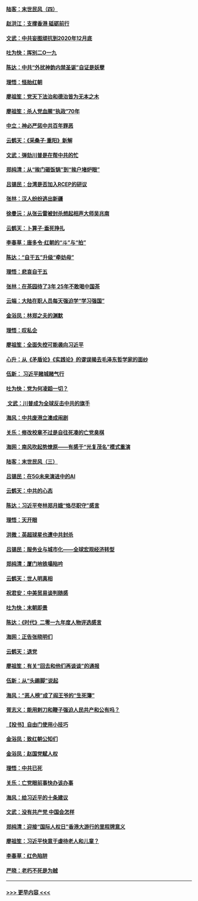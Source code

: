 #### [陆客：末世民风（四）](../pages/nsc993/n11749203.md?t=12280601) 
#### [赵洪江：支撑香港 砥砺前行](../pages/nsc993/n11748482.md?t=12280601) 
#### [文武：中共妄图顽抗到2020年12月底](../pages/nsc993/n11748446.md?t=12280601) 
#### [吐为快：挥别二O一九](../pages/nsc993/n11748411.md?t=12280601) 
#### [陈达：中共“外扰神韵内禁圣诞”自证是妖孽](../pages/nsc993/n11748226.md?t=12280601) 
#### [理悟：怪胎红朝](../pages/nsc993/n11748206.md?t=12280601) 
#### [廖祖笙：党天下法治和德治皆为无本之木](../pages/nsc993/n11748135.md?t=12280601) 
#### [廖祖笙：杀人党血腥“执政”70年](../pages/nsc993/n11745144.md?t=12280601) 
#### [中立：神必严惩中共百年罪恶](../pages/nsc993/n11744970.md?t=12280601) 
#### [云鹤天：《采桑子‧重阳》新解](../pages/nsc993/n11744948.md?t=12280601) 
#### [文武：弹劾川普是在帮中共的忙](../pages/nsc993/n11744758.md?t=12280601) 
#### [郑纯清：从“挨门砸饭锅”到“挨户堵炉眼”](../pages/nsc993/n11744745.md?t=12280601) 
#### [吕锡民：台湾是否加入RCEP的研议](../pages/nsc993/n11744701.md?t=12280601) 
#### [张林：汉人纷纷逃出新疆](../pages/nsc993/n11743530.md?t=12280601) 
#### [徐曼沅：从张云雷被封杀想起相声大师吴兆南](../pages/nsc993/n11741816.md?t=12280601) 
#### [云鹤天：卜算子‧垂死挣扎](../pages/nsc993/n11739956.md?t=12280601) 
#### [李春草：唐多令‧红朝的“斗”与“拍”](../pages/nsc993/n11739830.md?t=12280601) 
#### [陈达：“自干五”升级“牵妨母”](../pages/nsc993/n11739724.md?t=12280601) 
#### [理悟：悲哀自干五](../pages/nsc993/n11739547.md?t=12280601) 
#### [张林：在茶园待了3年 25年不敢喝中国茶](../pages/nsc993/n11739240.md?t=12280601) 
#### [云端：大陆在职人员每天强迫学“学习强国”](../pages/nsc993/n11738735.md?t=12280601) 
#### [金浴凤：林郑之夫的渊默](../pages/nsc993/n11737735.md?t=12280601) 
#### [理悟：叹私企](../pages/nsc993/n11737715.md?t=12280601) 
#### [廖祖笙：全面失控可能袭向习近平](../pages/nsc993/n11737704.md?t=12280601) 
#### [心升：从《矛盾论》《实践论》的谬误揭去毛泽东哲学家的面纱](../pages/nsc993/n11736962.md?t=12280601) 
#### [伍新： 习近平赌城赌气行](../pages/nsc993/n11736929.md?t=12280601) 
#### [吐为快：党为何凌蹈一切？](../pages/nsc993/n11736915.md?t=12280601) 
#### [ 文武：川普成为全球反击中共的旗手](../pages/nsc993/n11736882.md?t=12280601) 
#### [海风：中共废港立澳成闹剧](../pages/nsc993/n11735857.md?t=12280601) 
#### [关乐：修改校章不过是自往死凑的亡党臭棋](../pages/nsc993/n11735097.md?t=12280601) 
#### [海网：南风吹起势燎原——有感于“光复茂名”模式重演](../pages/nsc993/n11732308.md?t=12280601) 
#### [陆客：末世民风（三）](../pages/nsc993/n11732211.md?t=12280601) 
#### [吕锡民：在5G未来演进中的AI](../pages/nsc993/n11730010.md?t=12280601) 
#### [云鹤天：中共的心态](../pages/nsc993/n11729906.md?t=12280601) 
#### [陈达：习近平夸林郑月娥“恪尽职守”感言](../pages/nsc993/n11729881.md?t=12280601) 
#### [理悟：天开眼](../pages/nsc993/n11729699.md?t=12280601) 
#### [洪微：英超球星也遭中共封杀](../pages/nsc993/n11727243.md?t=12280601) 
#### [吕锡民：服务业与城市化——全球宏观经济转型](../pages/nsc993/n11725845.md?t=12280601) 
#### [郑纯清：厦门地铁塌陷吟](../pages/nsc993/n11725813.md?t=12280601) 
#### [云鹤天：世人明真相](../pages/nsc993/n11725621.md?t=12280601) 
#### [祝君安：中美贸易谈判随感](../pages/nsc993/n11725609.md?t=12280601) 
#### [吐为快：末朝即景](../pages/nsc993/n11723365.md?t=12280601) 
#### [陈达：《时代》二零一九年度人物评选感言](../pages/nsc993/n11723337.md?t=12280601) 
#### [海网：正告张晓明们](../pages/nsc993/n11723228.md?t=12280601) 
#### [云鹤天：退党](../pages/nsc993/n11723056.md?t=12280601) 
#### [廖祖笙：有关“回去和他们再谈谈”的通报](../pages/nsc993/n11722442.md?t=12280601) 
#### [伍新：从“头踢脚”说起](../pages/nsc993/n11722429.md?t=12280601) 
#### [海风：“恶人榜”成了阎王爷的“生死簿”](../pages/nsc993/n11722272.md?t=12280601) 
#### [胥志义：能用剌刀和鞭子强迫人民共产和公有吗？](../pages/nsc993/n11720569.md?t=12280601) 
#### [【投书】自由门使用小技巧](../pages/nsc993/n11720180.md?t=12280601) 
#### [金浴凤：致红朝公知们](../pages/nsc993/n11720563.md?t=12280601) 
#### [金浴凤：赵国党赋人权](../pages/nsc993/n11720533.md?t=12280601) 
#### [理悟：中共已死](../pages/nsc993/n11720233.md?t=12280601) 
#### [关乐：亡党眼前事快办该办事](../pages/nsc993/n11719160.md?t=12280601) 
#### [海风：给习近平的十条建议](../pages/nsc993/n11717616.md?t=12280601) 
#### [文武：没有共产党 中国会怎样](../pages/nsc993/n11717584.md?t=12280601) 
#### [郑纯清：迎接“国际人权日”香港大游行的里程牌意义](../pages/nsc993/n11717417.md?t=12280601) 
#### [廖祖笙：习近平快意于虐待老人和儿童？](../pages/nsc993/n11715313.md?t=12280601) 
#### [李春草：红色陷阱](../pages/nsc993/n11715029.md?t=12280601) 
#### [严晓：老朽不死是为贼](../pages/nsc993/n11712910.md?t=12280601) 

----
#### [ >>> 更早内容 <<< ](../indexes/nsc993-earlier.md)
